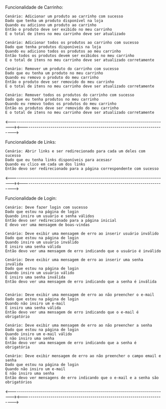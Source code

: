Funcionalidade de Carrinho:

    Cenário: Adicionar um produto ao carrinho com sucesso
    Dado que tenha um produto disponível na loja
    Quando eu adiciono um produto ao carrinho
    Então o produto deve ser exibido no meu carrinho
    E o total de itens no meu carrinho deve ser atualizado

    Cenário: Adicionar todos os produtos ao carrinho com sucesso
    Dado que tenha produtos disponíveis na loja
    Quando eu adiciono todos os produtos ao meu carrinho
    Então todos os produtos devem ser exibidos no meu carrinho
    E o total de itens no meu carrinho deve ser atualizado corretamente

    Cenário: Remover um produto do carrinho com sucesso
    Dado que eu tenha um produto no meu carrinho
    Quando eu removo o produto do meu carrinho
    Então o produto deve ser removido do meu carrinho
    E o total de itens no meu carrinho deve ser atualizado corretamente

    Cenário: Remover todos os produtos do carrinho com sucesso
    Dado que eu tenha produtos no meu carrinho
    Quando eu removo todos os produtos do meu carrinho
    Então os produtos deve ser removido do meu carrinho
    E o total de itens no meu carrinho deve ser atualizado corretamente

<------------------------------------------------------------------------------><------------------------------------------------------------------------->


Funcionalidade de Links:

    Cenário: Abrir links e ser redirecionado para cada um deles com sucesso
    Dado que eu tenha links disponíveis para acesasr
    Quando eu clico em cada um dos links
    Então devo ser redirecionado para a página correspondente com sucesso
    
<------------------------------------------------------------------------------><------------------------------------------------------------------------->


Funcionalidade de Login:

    Cenário: Deve fazer login com sucesso
    Dado que estou na página de login
    Quando insiro um usuário e senha válidos
    Então devo ser redirecionado para a página inicial
    E devo ver uma mensagem de boas-vindas

    Cenário: Deve exibir uma mensagem de erro ao inserir usuário inválido
    Dado que estou na página de login
    Quando insiro um usuário inválido
    E insiro uma senha válida
    Então devo ver uma mensagem de erro indicando que o usuário é inválido

    Cenário: Deve exibir uma mensagem de erro ao inserir uma senha inválida
    Dado que estou na página de login
    Quando insiro um usuário válido
    E insiro uma senha inválida
    Então devo ver uma mensagem de erro indicando que a senha é inválida


    Cenário: Deve exibir uma mensagem de erro ao não preencher o e-mail
    Dado que estou na página de login
    Quando não insiro um e-mail
    E insiro uma senha válida
    Então devo ver uma mensagem de erro indicando que o e-mail é obrigatório

    Cenário: Deve exibir uma mensagem de erro ao não preencher a senha
    Dado que estou na página de login
    Quando insiro um e-mail válido
    E não insiro uma senha
    Então devo ver uma mensagem de erro indicando que a senha é obrigatória   
    
    Cenário: Deve exibir mensagem de erro ao não preencher o campo email e senha
    Dado que estou na página de login
    Quando não insiro um e-mail
    E não insiro uma senha
    Então devo ver mensagens de erro indicando que o e-mail e a senha são obrigatórios

<------------------------------------------------------------------------------><------------------------------------------------------------------------->


